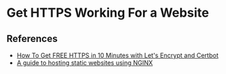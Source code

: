 # Get HTTPS Working For a Website

## References
  - [How To Get FREE HTTPS in 10 Minutes with Let's Encrypt and Certbot](https://www.youtube.com/watch?v=8huMBHx-TKY)
  - [A guide to hosting static websites using NGINX](https://medium.com/@jgefroh/a-guide-to-using-nginx-for-static-websites-d96a9d034940)
